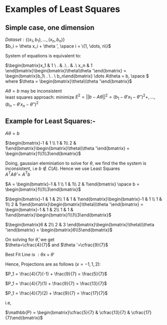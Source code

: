 # Examples of Least Squares  

## Simple case, one dimension  
$Dataset : \{(x_1, b_1), \dots, (x_n, b_n)\}$  
$b_i = \theta x_i + \theta ', \space i = \{1, \dots, n\}$    

System of equations is equivalent to:   

$\begin{bmatrix}x_1 & 1 \\ . & .\\  . & .\\ x_n & 1 \end{bmatrix}\begin{bmatrix}\theta\\\theta '\end{bmatrix} = \begin{bmatrix}b_1\\ . \\ . \\ b_n\end{bmatrix} \dots A\theta = b, \space $ where $\theta = \begin{bmatrix}\theta\\\theta '\end{bmatrix}$    

$A\theta = b$ may be inconsistent  
least squares approach: minimize $E^2 = ||b - A\theta||^2 = (b_1 - \theta 'x_1 - \theta '')^2 +, \dots, (b_n - \theta 'x_n - \theta '')^2$   

## Example for Least Squares:-   
$A\theta = b$    

$\begin{bmatrix}-1 & 1 \\ 1 & 1\\  2 & 1\end{bmatrix}\begin{bmatrix}\theta\\\theta '\end{bmatrix} = \begin{bmatrix}1\\1\\3\end{bmatrix}$  

Doing, gaussian eleminiation to solve for $\theta$, we find the the system is inconsistent, i.e $b \notin C(A)$. Hence we use Least Squares   
$A^TA\hat{\theta} = A^Tb$ 

$A = \begin{bmatrix}-1 & 1 \\ 1 & 1\\  2 & 1\end{bmatrix} \space b = \begin{bmatrix}1\\1\\3\end{bmatrix}$    

$\begin{bmatrix}-1 & 1 & 2\\ 1 & 1 & 1\end{bmatrix}\begin{bmatrix}-1 & 1 \\ 1 & 1\\  2 & 1\end{bmatrix}\begin{bmatrix}\theta\\\theta '\end{bmatrix} = \begin{bmatrix}-1 & 1 & 2\\ 1 & 1 & 1\end{bmatrix}\begin{bmatrix}1\\1\\3\end{bmatrix}$   

$\begin{bmatrix}6 & 2\\ 2 & 3 \end{bmatrix}\begin{bmatrix}\theta\\\theta '\end{bmatrix} = \begin{bmatrix}6\\5\end{bmatrix}$  

On solving for $\hat{\theta}$, we get   
$\theta=\cfrac{4}{7}$ and $\theta '=\cfrac{9}{7}$  

Best Fit Line is $: \theta x + \theta '$  

Hence, Projections are as follows $(x = {-1, 1, 2})$:  

$P_1 = \frac{4}{7}(-1) + \frac{9}{7} = \frac{5}{7}$   

$P_1 = \frac{4}{7}(1) + \frac{9}{7} = \frac{13}{7}$   

$P_1 = \frac{4}{7}(2) + \frac{9}{7} = \frac{17}{7}$  

i.e,  

$\mathbb{P} = \begin{bmatrix}\cfrac{5}{7} & \cfrac{13}{7} & \cfrac{17}{7}\end{bmatrix}$